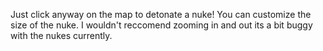 Just click anyway on the map to detonate a nuke! You can customize the size of the nuke. I wouldn't reccomend zooming in and out its a bit buggy with the nukes currently.
